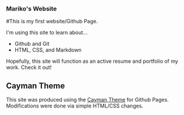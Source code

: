 ### Mariko's Website

#This is my first website/Github Page. 

I'm using this site to learn about... 
- Github and Git
- HTML, CSS, and Markdown

Hopefully, this site will function as an active resume and portfolio of my work. Check it out! 

## Cayman Theme 
This site was produced using the [Cayman Theme](https://github.com/pages-themes/cayman) for Github Pages. Modifications were done via simple HTML/CSS changes. 
